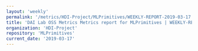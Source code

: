 ```yaml
---
layout: 'weekly'
permalink: '/metrics/HDI-Project/MLPrimitives/WEEKLY-REPORT-2019-03-17'
title: 'DAI Lab OSS Metrics Metrics report for MLPrimitives | WEEKLY-REPORT-2019-03-17'
organization: 'HDI-Project'
repository: 'MLPrimitives'
current_date: '2019-03-17'
---
```

